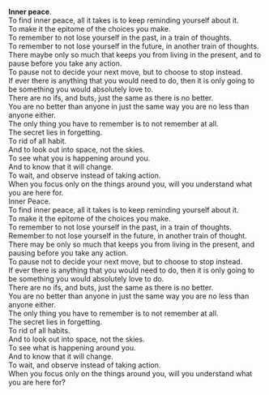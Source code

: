 **Inner peace**.  
To find inner peace, all it takes is to keep reminding yourself about it.  
To make it the epitome of the choices you make.  
To remember to not lose yourself in the past, in a train of thoughts.  
To remember to not lose yourself in the future, in another train of thoughts.  
There maybe only so much that keeps you from living in the present, and to pause before you take any action.  
To pause not to decide your next move, but to choose to stop instead.  
If ever there is anything that you would need to do, then it is only going to be something you would absolutely love to.  
There are no ifs, and buts, just the same as there is no better.  
You are no better than anyone in just the same way you are no less than anyone either.  
The only thing you have to remember is to not remember at all.  
The secret lies in forgetting.  
To rid of all habit.  
And to look out into space, not the skies.  
To see what you is happening around you.  
And to know that it will change.  
To wait, and observe instead of taking action.  
When you focus only on the things around you, will you understand what you are here for.  
Inner Peace.  
To find inner peace, all it takes is to keep reminding yourself about it.  
To make it the epitome of the choices you make.  
To remember to not lose yourself in the past, in a train of thoughts.  
Remember to not lose yourself in the future, in another train of thought.  
There may be only so much that keeps you from living in the present, and pausing before you take any action.  
To pause not to decide your next move, but to choose to stop instead.  
If ever there is anything that you would need to do, then it is only going to be something you would absolutely love to do.  
There are no ifs, and buts, just the same as there is no better.  
You are no better than anyone in just the same way you are no less than anyone either.  
The only thing you have to remember is to not remember at all.  
The secret lies in forgetting.  
To rid of all habits.  
And to look out into space, not the skies.  
To see what is happening around you.  
And to know that it will change.  
To wait, and observe instead of taking action.  
When you focus only on the things around you, will you understand what you are here for?  

